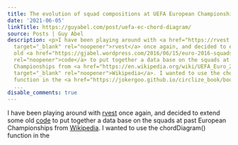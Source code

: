```yaml
---
title: The evolution of squad compositions at UEFA European Championships
date: '2021-06-05'
linkTitle: https://guyabel.com/post/uefa-ec-chord-diagram/
source: Posts | Guy Abel
description: <p>I have been playing around with <a href="https://rvest.tidyverse.org/"
  target="_blank" rel="noopener">rvest</a> once again, and decided to extend some
  old <a href="https://gjabel.wordpress.com/2016/06/15/euro-2016-squads/" target="_blank"
  rel="noopener">code</a> to put together a data base on the squads at past European
  Championships from <a href="https://en.wikipedia.org/wiki/UEFA_Euro_2020_squads"
  target="_blank" rel="noopener">Wikipedia</a>. I wanted to use the chordDiagram()
  function in the <a href="https://jokergoo.github.io/circlize_book/book/the-chorddiagram-function.html"
  ...
disable_comments: true
---
```

<p>I have been playing around with <a href="https://rvest.tidyverse.org/" target="_blank" rel="noopener">rvest</a> once again, and decided to extend some old <a href="https://gjabel.wordpress.com/2016/06/15/euro-2016-squads/" target="_blank" rel="noopener">code</a> to put together a data base on the squads at past European Championships from <a href="https://en.wikipedia.org/wiki/UEFA_Euro_2020_squads" target="_blank" rel="noopener">Wikipedia</a>. I wanted to use the chordDiagram() function in the <a href="https://jokergoo.github.io/circlize_book/book/the-chorddiagram-function.html" ...